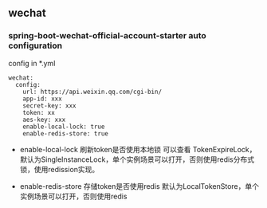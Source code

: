 ## wechat

### spring-boot-wechat-official-account-starter auto configuration

config in *.yml 

```
wechat:
  config:
    url: https://api.weixin.qq.com/cgi-bin/
    app-id: xxx
    secret-key: xxx
    token: xx
    aes-key: xxx
    enable-local-lock: true   
    enable-redis-store: true 
```

  * enable-local-lock 刷新token是否使用本地锁 可以查看 TokenExpireLock，默认为SingleInstanceLock，单个实例场景可以打开，否则使用redis分布式锁，使用redission实现。
  
  * enable-redis-store 存储token是否使用redis 默认为LocalTokenStore，单个实例场景可以打开，否则使用redis 
